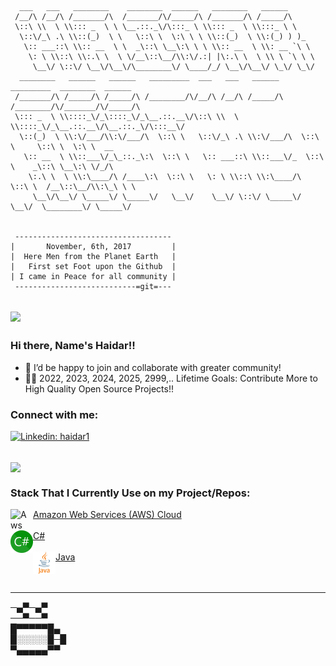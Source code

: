 
      ___   ___   ________    ________  ______   ________   ______                                    
     /__/\ /__/\ /_______/\  /_______/\/_____/\ /_______/\ /_____/\                                   
     \::\ \\  \ \\::: _  \ \ \__.::._\/\:::_ \ \\::: _  \ \\:::_ \ \                                  
      \::\/_\ .\ \\::(_)  \ \   \::\ \  \:\ \ \ \\::(_)  \ \\:(_) ) )_                                
       \:: ___::\ \\:: __  \ \  _\::\ \__\:\ \ \ \\:: __  \ \\: __ `\ \                               
        \: \ \\::\ \\:.\ \  \ \/__\::\__/\\:\/.:| |\:.\ \  \ \\ \ `\ \ \                              
         \__\/ \::\/ \__\/\__\/\________\/ \____/_/ \__\/\__\/ \_\/ \_\/                              
      ________   ______   ______   _________  ___   ___   ______   _________  ________  ______        
     /_______/\ /_____/\ /_____/\ /________/\/__/\ /__/\ /_____/\ /________/\/_______/\/_____/\       
     \::: _  \ \\::::_\/_\::::_\/_\__.::.__\/\::\ \\  \ \\::::_\/_\__.::.__\/\__.::._\/\:::__\/       
      \::(_)  \ \\:\/___/\\:\/___/\  \::\ \   \::\/_\ .\ \\:\/___/\  \::\ \     \::\ \  \:\ \  __     
       \:: __  \ \\::___\/_\_::._\:\  \::\ \   \:: ___::\ \\::___\/_  \::\ \    _\::\ \__\:\ \/_/\    
        \:.\ \  \ \\:\____/\ /____\:\  \::\ \   \: \ \\::\ \\:\____/\  \::\ \  /__\::\__/\\:\_\ \ \   
         \__\/\__\/ \_____\/ \_____\/   \__\/    \__\/ \::\/ \_____\/   \__\/  \________\/ \_____\/   
                                                                                               

     -----------------------------------  
    |       November, 6th, 2017         |  
    |  Here Men from the Planet Earth   |  
    |   First set Foot upon the Github  |  
    | I came in Peace for all community |  
     ---------------------------=git=---    
## ![](https://komarev.com/ghpvc/?username=haidargit&color=blue&label=Profile+View)
  


### Hi there, Name's Haidar!!

- 👯 I’d be happy to join and collaborate with greater community!
- 👏🏼 2022, 2023, 2024, 2025, 2999,.. Lifetime Goals: Contribute More to High Quality Open Source Projects!!

### Connect with me:

[![Linkedin: haidar1](https://img.shields.io/badge/-haidar1-blue?style=flat-square&logo=Linkedin&logoColor=white&link=https://www.linkedin.com/in/haidar1/)](https://www.linkedin.com/in/haidar1/)

<br /> 

<img align="center" src="https://github-readme-stats.vercel.app/api/top-langs/?username=haidargit&theme=light&hide_langs_below=1" />

### Stack That I Currently Use on my Project/Repos:
[<img align="left" alt="Aws" width="36px" src="https://avatars.githubusercontent.com/u/2232217?s=200&v=4" />Amazon Web Services (AWS) Cloud <br/><br/>][aws]
[<img align="left" alt="C#" width="36px" src="https://raw.githubusercontent.com/github/explore/80688e429a7d4ef2fca1e82350fe8e3517d3494d/topics/csharp/csharp.png" />C# <br/><br/>][C#]
[<img align="left" alt="Java" width="36px" src="https://raw.githubusercontent.com/github/explore/5b3600551e122a3277c2c5368af2ad5725ffa9a1/topics/java/java.png" />Java <br/><br/>][Java]
<br />

---

[linkedin]: https://linkedin.com/in/haidar1
[aws]: https://aws.amazon.com/
[C#]: https://docs.microsoft.com/en-us/dotnet/csharp/tour-of-csharp/
[Java]: https://www.learnjavaonline.org/  


─▄▀─▄▀  
──▀──▀  
█▀▀▀▀▀█▄  
█░░░░░█─█  
▀▄▄▄▄▄▀▀  
